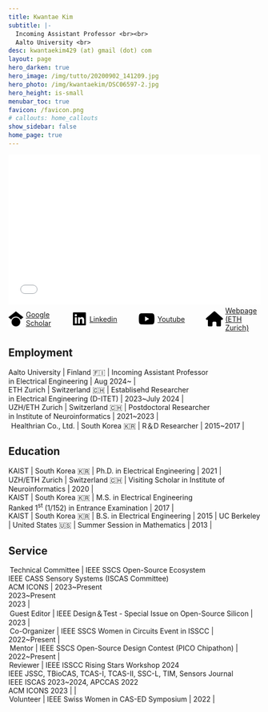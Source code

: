 ```yaml
---
title: Kwantae Kim
subtitle: |-
  Incoming Assistant Professor <br><br>
  Aalto University <br>
desc: kwantaekim429 (at) gmail (dot) com
layout: page
hero_darken: true
hero_image: /img/tutto/20200902_141209.jpg
hero_photo: /img/kwantaekim/DSC06597-2.jpg
hero_height: is-small
menubar_toc: true
favicon: /favicon.png
# callouts: home_callouts
show_sidebar: false
home_page: true
---
```


<style>
/* TOC */
.contents {position: sticky; top: 10%;}
</style>

<script src="https://kit.fontawesome.com/46ff08c48c.js" crossorigin="anonymous"></script>
<link href="./emoji.css" rel="stylesheet" type='text/css'>

<iframe src="{{ site.base_url }}/visitor_overlay.html" width="100%" height="300" style="padding: 0; margin: 0; border: none;"></iframe><br>

<div style="display: flex; align-items: center;">
  <img src="./img/icons/icon--google-scholar.svg" style="width: auto; height: 30px;">
  <div style="margin-left: 5px;"><a href="https://scholar.google.com/citations?user=YcWEaGIAAAAJ&hl=en" target="_blank">Google Scholar</a><br></div>

  <span style="margin-right: 3em;"></span>

  <img src="./img/icons/black--linkedin-brands.png" style="width: auto; height: 30px;">
  <div style="margin-left: 5px;"><a href="https://www.linkedin.com/in/kwantae-kim-930365141/" target="_blank">Linkedin</a><br></div>

  <span style="margin-right: 3em;"></span>

  <img src="./img/icons/icon--youtube.svg" style="width: auto; height: 30px;">
  <div style="margin-left: 5px;"><a href="https://youtube.com/@KwantaeKim" target="_blank">Youtube</a><br></div>

  <span style="margin-right: 3em;"></span>

  <img src="./img/icons/icon--home.svg" style="width: auto; height: 30px;">
  <div style="margin-left: 5px;"><a href="https://circuit.ee.ethz.ch" target="_blank">Webpage (ETH Zurich)</a><br></div>
</div>

## Employment

<i class="fa-solid fa-school-flag"></i> Aalto University | Finland <span class='emoji'>🇫🇮</span> | Incoming Assistant Professor<br> in Electrical Engineering | Aug 2024~ | <br>
<i class="fa-solid fa-school-flag"></i> ETH Zurich | Switzerland <span class='emoji'>🇨🇭</span> | Establisehd Researcher<br> in Electrical Engineering (D-ITET) | 2023~July 2024 | <br>
<i class="fa-solid fa-school-flag"></i> UZH/ETH Zurich | Switzerland <span class='emoji'>🇨🇭</span> | Postdoctoral Researcher<br>in Institute of Neuroinformatics | 2021~2023 | <br>
<span style="margin-right: 0.2em;"></span><i class="fa-solid fa-building"></i><span style="margin-right: 0.2em;"></span> Healthrian Co., Ltd. | South Korea <span class='emoji'>🇰🇷</span> | R＆D Researcher | 2015~2017 |

## Education

<i class="fa-solid fa-graduation-cap"></i> KAIST | South Korea <span class='emoji'>🇰🇷</span> | Ph.D. in Electrical Engineering | 2021 | <br>
<i class="fa-solid fa-school-flag"></i> UZH/ETH Zurich | Switzerland <span class='emoji'>🇨🇭</span> | Visiting Scholar in Institute of Neuroinformatics | 2020 | <br>
<i class="fa-solid fa-graduation-cap"></i> KAIST | South Korea <span class='emoji'>🇰🇷</span> | M.S. in Electrical Engineering<br>Ranked 1<sup>st</sup> (1/152) in Entrance Examination | 2017 | <br>
<i class="fa-solid fa-graduation-cap"></i> KAIST | South Korea <span class='emoji'>🇰🇷</span> | B.S. in Electrical Engineering | 2015 |
<i class="fa-solid fa-school-flag"></i> UC Berkeley | United States <span class='emoji'>🇺🇸</span> | Summer Session in Mathematics | 2013 |

## Service

<i class="fa-solid fa-user-tie"></i><span style="margin-right: 0.2em;"></span> Technical Committee | IEEE SSCS Open-Source Ecosystem<br>IEEE CASS Sensory Systems (ISCAS Committee)<br>ACM ICONS | 2023~Present<br>2023~Present<br>2023 | <br>
<i class="fa-solid fa-user-tie"></i><span style="margin-right: 0.2em;"></span> Guest Editor | IEEE Design＆Test - Special Issue on Open-Source Silicon | 2023 | <br>
<i class="fa-solid fa-user-tie"></i><span style="margin-right: 0.2em;"></span> Co-Organizer | IEEE SSCS Women in Circuits Event in ISSCC | 2022~Present | <br>
<i class="fa-solid fa-user-tie"></i><span style="margin-right: 0.2em;"></span> Mentor | IEEE SSCS Open-Source Design Contest (PICO Chipathon) | 2022~Present | <br>
<i class="fa-solid fa-magnifying-glass"></i><span style="margin-right: 0.1em;"></span> Reviewer | IEEE ISSCC Rising Stars Workshop 2024<br>IEEE JSSC, TBioCAS, TCAS-I, TCAS-II, SSC-L, TIM, Sensors Journal<br>IEEE ISCAS 2023~2024, APCCAS 2022<br>ACM ICONS 2023 | | <br>
<i class="fa-solid fa-hand"></i><span style="margin-right: 0.1em;"></span> Volunteer | IEEE Swiss Women in CAS-ED Symposium | 2022 | <br>
